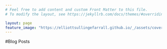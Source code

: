 ```yaml
---
# Feel free to add content and custom Front Matter to this file.
# To modify the layout, see https://jekyllrb.com/docs/themes/#overriding-theme-defaults

layout: page
feature_image: "https://elliottsullingefarrall.github.io/_/assets/cover1.webp"
---
```


#Blog Posts
